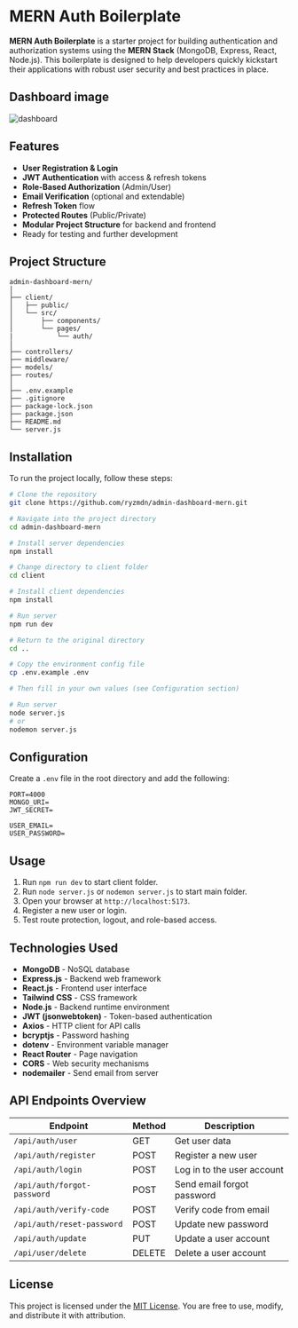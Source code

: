 # MERN Auth Boilerplate

**MERN Auth Boilerplate** is a starter project for building authentication and authorization systems using the **MERN Stack** (MongoDB, Express, React, Node.js). This boilerplate is designed to help developers quickly kickstart their applications with robust user security and best practices in place.

## Dashboard image

![dashboard](https://github.com/user-attachments/assets/65703573-9aba-4b99-be5d-e1e7dfce3f35)

## Features

- **User Registration & Login**
- **JWT Authentication** with access & refresh tokens
- **Role-Based Authorization** (Admin/User)
- **Email Verification** (optional and extendable)
- **Refresh Token** flow
- **Protected Routes** (Public/Private)
- **Modular Project Structure** for backend and frontend
- Ready for testing and further development

## Project Structure

```plaintext
admin-dashboard-mern/
│
├── client/                
│   ├── public/
│   └── src/
│       ├── components/
│       └── pages/
|           └── auth/
│
├── controllers/
├── middleware/
├── models/
├── routes/
│
├── .env.example
├── .gitignore
├── package-lock.json
├── package.json
├── README.md
└── server.js
```

## Installation

To run the project locally, follow these steps:

```bash
# Clone the repository
git clone https://github.com/ryzmdn/admin-dashboard-mern.git

# Navigate into the project directory
cd admin-dashboard-mern

# Install server dependencies
npm install

# Change directory to client folder
cd client

# Install client dependencies
npm install

# Run server
npm run dev

# Return to the original directory
cd ..

# Copy the environment config file
cp .env.example .env

# Then fill in your own values (see Configuration section)

# Run server
node server.js
# or
nodemon server.js
```

## Configuration

Create a `.env` file in the root directory and add the following:

```env
PORT=4000
MONGO_URI=
JWT_SECRET=

USER_EMAIL=
USER_PASSWORD=
```

## Usage

1. Run `npm run dev` to start client folder.
2. Run `node server.js` or `nodemon server.js` to start main folder.
3. Open your browser at `http://localhost:5173`.
4. Register a new user or login.
5. Test route protection, logout, and role-based access.

## Technologies Used

- **MongoDB** - NoSQL database
- **Express.js** - Backend web framework
- **React.js** - Frontend user interface
- **Tailwind CSS** - CSS framework
- **Node.js** - Backend runtime environment
- **JWT (jsonwebtoken)** - Token-based authentication
- **Axios** - HTTP client for API calls
- **bcryptjs** - Password hashing
- **dotenv** - Environment variable manager
- **React Router** - Page navigation
- **CORS** - Web security mechanisms
- **nodemailer** - Send email from server

## API Endpoints Overview

| Endpoint                    | Method | Description                 |
|-----------------------------|--------|-----------------------------|
| `/api/auth/user`            | GET    | Get user data               |
| `/api/auth/register`        | POST   | Register a new user         |
| `/api/auth/login`           | POST   | Log in to the user account  |
| `/api/auth/forgot-password` | POST   | Send email forgot password  |
| `/api/auth/verify-code`     | POST   | Verify code from email      |
| `/api/auth/reset-password`  | POST   | Update new password         |
| `/api/auth/update`          | PUT    | Update a user account       |
| `/api/user/delete`          | DELETE | Delete a user account       |

## License

This project is licensed under the [MIT License](./LICENSE). You are free to use, modify, and distribute it with attribution.
